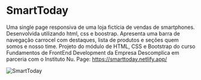 # SmartToday

Uma single page responsiva de uma loja fictícia de vendas de smartphones. 
Desenvolvida utilizando html, css e boostrap. 
Apresenta uma barra de navegação carrocel com destaques, lista de produtos e seções quem somos e nosso time.
Projeto do módulo de HTML, CSS e Bootstrap do curso Fundamentos de FrontEnd Development da Empresa Descomplica em parceria com o Instituto Nu.
Page: https://smarttoday.netlify.app/

![SmartToday](./assets/smarttoday.png)
